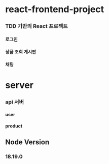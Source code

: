 # react-frontend-project
### TDD 기반의 React 프로젝트
#### 로그인
#### 상품 조회 게시판
#### 채팅

# server
### api 서버
#### user
#### product

## Node Version
### 18.19.0